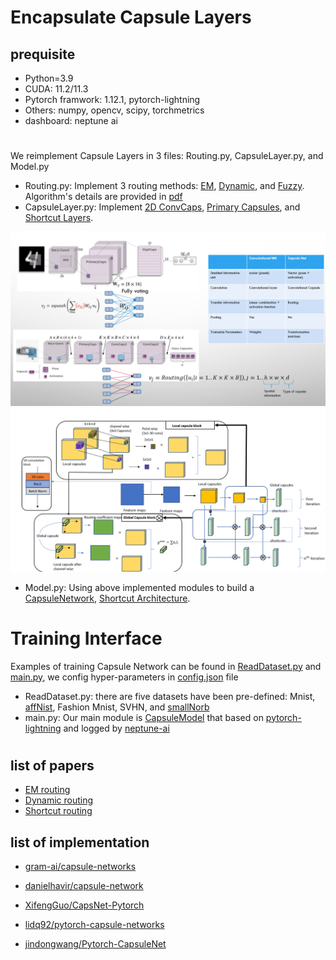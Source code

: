 # Encapsulate Capsule Layers


## prequisite
- Python=3.9
- CUDA: 11.2/11.3
- Pytorch framwork: 1.12.1, pytorch-lightning
- Others: numpy, opencv, scipy, torchmetrics
- dashboard: neptune ai
#
We reimplement Capsule Layers in 3 files: Routing.py, CapsuleLayer.py, and Model.py
- Routing.py: Implement 3 routing methods: [EM](Capsules/Routing.py#L23), [Dynamic](Capsules/Routing.py#84), and [Fuzzy](Capsules/Routing.py#L125). Algorithm's details are provided in [pdf](Algorithm.pdf)
- CapsuleLayer.py: Implement [2D ConvCaps](Capsules/CapsuleLayer.py#L54), [Primary Capsules](Capsules/CapsuleLayer.py#L12), and [Shortcut Layers](Capsules/CapsuleLayer.py#L173).

![alt text](image/4.png)
![alt text](image/5.png)
- Model.py: Using above implemented modules to build a [CapsuleNetwork](Capsules/Model.py#L117), [Shortcut Architecture](Capsules/Model.py#L151).

# Training Interface
Examples of training Capsule Network can be found in [ReadDataset.py](Capsules/ReadDataset.py) and [main.py](Capsules/main.py), we config hyper-parameters in [config.json](Capsules/config.json) file

- ReadDataset.py: there are five datasets have been pre-defined: Mnist, [affNist](Capsules/ReadDataset.py#L153), Fashion Mnist, SVHN, and [smallNorb](Capsules/ReadDataset.py#L14)
- main.py: Our main module is [CapsuleModel](Capsules/main.py#L80) that based on [pytorch-lightning](https://lightning.ai/pages/open-source/) and logged by [neptune-ai](https://neptune.ai/)
#
## list of papers
- [EM routing](https://openreview.net/pdf?id=HJWLfGWRb)
- [Dynamic routing](https://arxiv.org/pdf/1710.09829.pdf)
- [Shortcut routing](https://search.ieice.org/bin/pdf_link.php?category=A&fname=e104-a_8_1043&lang=E&year=2021)

## list of implementation
- [gram-ai/capsule-networks](https://github.com/gram-ai/capsule-networks)

- [danielhavir/capsule-network](https://github.com/danielhavir/capsule-network)

- [XifengGuo/CapsNet-Pytorch](https://github.com/XifengGuo/CapsNet-Pytorch)

- [lidq92/pytorch-capsule-networks](https://github.com/lidq92/pytorch-capsule-networks)

- [jindongwang/Pytorch-CapsuleNet](https://github.com/jindongwang/Pytorch-CapsuleNet)